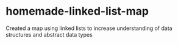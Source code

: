 # homemade-linked-list-map
Created a map using linked lists to increase understanding of data structures and abstract data types
